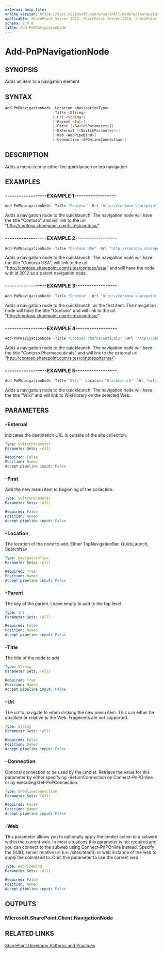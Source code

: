 ```yaml
---
external help file:
online version: https://docs.microsoft.com/powershell/module/sharepoint-pnp/add-pnpnavigationnode
applicable: SharePoint Server 2013, SharePoint Server 2016, SharePoint Server 2019, SharePoint Online
schema: 2.0.0
title: Add-PnPNavigationNode
---
```


# Add-PnPNavigationNode

## SYNOPSIS
Adds an item to a navigation element

## SYNTAX 

```powershell
Add-PnPNavigationNode -Location <NavigationType>
                      -Title <String>
                      [-Url <String>]
                      [-Parent <Int>]
                      [-First [<SwitchParameter>]]
                      [-External [<SwitchParameter>]]
                      [-Web <WebPipeBind>]
                      [-Connection <SPOnlineConnection>]
```

## DESCRIPTION
Adds a menu item to either the quicklaunch or top navigation

## EXAMPLES

### ------------------EXAMPLE 1------------------
```powershell
Add-PnPNavigationNode -Title "Contoso" -Url "http://contoso.sharepoint.com/sites/contoso/" -Location "QuickLaunch"
```

Adds a navigation node to the quicklaunch. The navigation node will have the title "Contoso" and will link to the url "http://contoso.sharepoint.com/sites/contoso/"

### ------------------EXAMPLE 2------------------
```powershell
Add-PnPNavigationNode -Title "Contoso USA" -Url "http://contoso.sharepoint.com/sites/contoso/usa/" -Location "QuickLaunch" -Parent 2012
```

Adds a navigation node to the quicklaunch. The navigation node will have the title "Contoso USA", will link to the url "http://contoso.sharepoint.com/sites/contoso/usa/" and will have the node with id 2012 as a parent navigation node.

### ------------------EXAMPLE 3------------------
```powershell
Add-PnPNavigationNode -Title "Contoso" -Url "http://contoso.sharepoint.com/sites/contoso/" -Location "QuickLaunch" -First
```

Adds a navigation node to the quicklaunch, as the first item. The navigation node will have the title "Contoso" and will link to the url "http://contoso.sharepoint.com/sites/contoso/"

### ------------------EXAMPLE 4------------------
```powershell
Add-PnPNavigationNode -Title "Contoso Pharmaceuticals" -Url "http://contoso.sharepoint.com/sites/contosopharma/" -Location "QuickLaunch" -External
```

Adds a navigation node to the quicklaunch. The navigation node will have the title "Contoso Pharmaceuticals" and will link to the external url "http://contoso.sharepoint.com/sites/contosopharma/"

### ------------------EXAMPLE 5------------------
```powershell
Add-PnPNavigationNode -Title "Wiki" -Location "QuickLaunch" -Url "wiki/"
```

Adds a navigation node to the quicklaunch. The navigation node will have the title "Wiki" and will link to Wiki library on the selected Web.

## PARAMETERS

### -External
Indicates the destination URL is outside of the site collection.

```yaml
Type: SwitchParameter
Parameter Sets: (All)

Required: False
Position: Named
Accept pipeline input: False
```

### -First
Add the new menu item to beginning of the collection.

```yaml
Type: SwitchParameter
Parameter Sets: (All)

Required: False
Position: Named
Accept pipeline input: False
```

### -Location
The location of the node to add. Either TopNavigationBar, QuickLaunch, SearchNav

```yaml
Type: NavigationType
Parameter Sets: (All)

Required: True
Position: Named
Accept pipeline input: False
```

### -Parent
The key of the parent. Leave empty to add to the top level

```yaml
Type: Int
Parameter Sets: (All)

Required: False
Position: Named
Accept pipeline input: False
```

### -Title
The title of the node to add

```yaml
Type: String
Parameter Sets: (All)

Required: True
Position: Named
Accept pipeline input: False
```

### -Url
The url to navigate to when clicking the new menu item. This can either be absolute or relative to the Web. Fragments are not supported.

```yaml
Type: String
Parameter Sets: (All)

Required: False
Position: Named
Accept pipeline input: False
```

### -Connection
Optional connection to be used by the cmdlet. Retrieve the value for this parameter by either specifying -ReturnConnection on Connect-PnPOnline or by executing Get-PnPConnection.

```yaml
Type: SPOnlineConnection
Parameter Sets: (All)

Required: False
Position: Named
Accept pipeline input: False
```

### -Web
This parameter allows you to optionally apply the cmdlet action to a subweb within the current web. In most situations this parameter is not required and you can connect to the subweb using Connect-PnPOnline instead. Specify the GUID, server relative url (i.e. /sites/team1) or web instance of the web to apply the command to. Omit this parameter to use the current web.

```yaml
Type: WebPipeBind
Parameter Sets: (All)

Required: False
Position: Named
Accept pipeline input: False
```

## OUTPUTS

### Microsoft.SharePoint.Client.NavigationNode

## RELATED LINKS

[SharePoint Developer Patterns and Practices](https://aka.ms/sppnp)